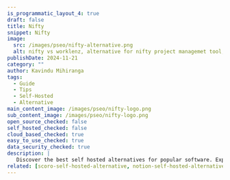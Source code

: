 ```yaml
---
is_programmatic_layout_4: true
draft: false
title: Nifty
snippet: Nifty
image:
  src: /images/pseo/nifty-alternative.png
  alt: nifty vs worklenz, alternative for nifty project managemet tool, task management, resource management, productivity, self-hosted
publishDate: 2024-11-21
category: ""
author: Kavindu Mihiranga
tags:
  - Guide
  - Tips
  - Self-Hosted
  - Alternative
main_content_image: /images/pseo/nifty-logo.png
sub_content_image: /images/pseo/nifty-logo.png
open_source_checked: false
self_hosted_checked: false
cloud_based_checked: true
easy_to_use_checked: true
data_security_checked: true
description: |
   Discover the best self hosted alternatives for popular software. Explore our comprehensive guides and find the perfect solution for your needs today.
related: [scoro-self-hosted-alternative, notion-self-hosted-alternative, todoist-self-hosted-alternative, clickup-self-hosted-alternative]
---
```

